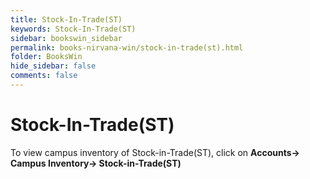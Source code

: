 ```yaml
---
title: Stock-In-Trade(ST)
keywords: Stock-In-Trade(ST)
sidebar: bookswin_sidebar
permalink: books-nirvana-win/stock-in-trade(st).html
folder: BooksWin
hide_sidebar: false
comments: false
---
```


# Stock-In-Trade(ST)

To view campus inventory of Stock-in-Trade(ST), click on **Accounts-> Campus Inventory-> Stock-in-Trade(ST)**
